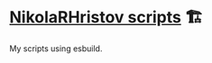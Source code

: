 # [NikolaRHristov scripts] 🏗️

My scripts using esbuild.

[nikolarhristov scripts]: https://npmjs.org/@nikolarhristov/scripts
